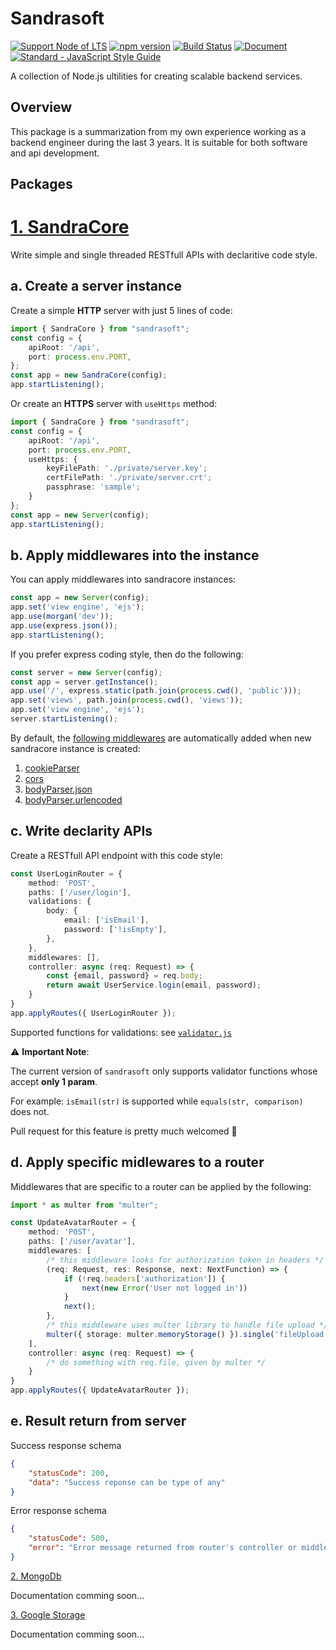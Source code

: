 # Sandrasoft
[![Support Node of LTS](https://img.shields.io/badge/node-LTS-brightgreen.svg)](https://nodejs.org/)
[![npm version](https://badge.fury.io/js/icon-gen.svg)](https://badge.fury.io/js/icon-gen)
[![Build Status](https://travis-ci.org/akabekobeko/npm-icon-gen.svg?branch=master)](https://travis-ci.org/akabekobeko/npm-icon-gen)
[![Document](https://img.shields.io/badge/document-ESDoc-brightgreen.svg)](https://akabekobeko.github.io/npm-icon-gen/)
[![Standard - JavaScript Style Guide](https://img.shields.io/badge/code_style-standard-brightgreen.svg)](http://standardjs.com/)

A collection of Node.js ultilities for creating scalable backend services.

## Overview
This package is a summarization from my own experience working as a backend engineer during the last 3 years. It is suitable for both software and api development.

## Packages
# [1. SandraCore](https://github.com/nichealpham/sandrasoft/tree/master/src/modules/sandracore)
Write simple and single threaded RESTfull APIs with declaritive code style.

## a. Create a server instance
Create a simple **HTTP** server with just 5 lines of code:
```typescript
import { SandraCore } from "sandrasoft";
const config = {
    apiRoot: '/api',
    port: process.env.PORT,
};
const app = new SandraCore(config);
app.startListening();
```

Or create an **HTTPS** server with `useHttps` method:
```typescript
import { SandraCore } from "sandrasoft";
const config = {
    apiRoot: '/api',
    port: process.env.PORT,
    useHttps: {
        keyFilePath: './private/server.key';
        certFilePath: './private/server.crt';
        passphrase: 'sample';
    }
};
const app = new Server(config);
app.startListening();
```

## b. Apply middlewares into the instance
You can apply middlewares into sandracore instances:
```typescript
const app = new Server(config);
app.set('view engine', 'ejs');
app.use(morgan('dev'));
app.use(express.json());
app.startListening();
```

If you prefer express coding style, then do the following:
```typescript
const server = new Server(config);
const app = server.getInstance();
app.use('/', express.static(path.join(process.cwd(), 'public')));
app.set('views', path.join(process.cwd(), 'views'));
app.set('view engine', 'ejs');
server.startListening();
```

By default, the [following middlewares](https://ghe.corp.yahoo.co.jp/gyao/gyaosoft/blob/master/src/server/index.ts#L35-L38) are automatically added when new sandracore instance is created:
1. [cookieParser](https://www.npmjs.com/package/cookie-parser)
2. [cors](https://www.npmjs.com/package/cors)
3. [bodyParser.json](https://www.npmjs.com/package/body-parser)
4. [bodyParser.urlencoded](https://www.npmjs.com/package/body-parser)

## c. Write declarity APIs
Create a RESTfull API endpoint with this code style:
```typescript
const UserLoginRouter = {
    method: 'POST',
    paths: ['/user/login'], 
    validations: {
        body: {
            email: ['isEmail'],
            password: ['!isEmpty'],
        },
    },
    middlewares: [],
    controller: async (req: Request) => {
        const {email, password} = req.body;
        return await UserService.login(email, password);
    }
}
app.applyRoutes({ UserLoginRouter });
```

Supported functions for validations: see [`validator.js`](https://www.npmjs.com/package/validator)

⚠️ **Important Note**:

The current version of `sandrasoft` only supports validator functions whose accept **only 1 param**.

For example: `isEmail(str)` is supported while `equals(str, comparison)` does not.

Pull request for this feature is pretty much welcomed 💪

## d. Apply specific midlewares to a router
Middlewares that are specific to a router can be applied by the following:
```typescript
import * as multer from "multer";

const UpdateAvatarRouter = {
    method: 'POST',
    paths: ['/user/avatar'], 
    middlewares: [
        /* this middleware looks for authorization token in headers */
        (req: Request, res: Response, next: NextFunction) => {
            if (!req.headers['authorization']) {
                next(new Error('User not logged in'))
            }
            next();
        },
        /* this middleware uses multer library to handle file upload */
        multer({ storage: multer.memoryStorage() }).single('fileUpload');
    ],
    controller: async (req: Request) => {
        /* do something with req.file, given by multer */
    }
}
app.applyRoutes({ UpdateAvatarRouter });
```

## e. Result return from server
Success response schema
```json
{
    "statusCode": 200,
    "data": "Success reponse can be type of any"
}
```

Error response schema
```json
{
    "statusCode": 500,
    "error": "Error message returned from router's controller or middlewares"
}
```

[2. MongoDb](https://github.com/nichealpham/sandrasoft/tree/master/src/modules/mongodb)

Documentation comming soon...

[3. Google Storage](https://github.com/nichealpham/sandrasoft/tree/master/src/modules/google-storage)

Documentation comming soon...

